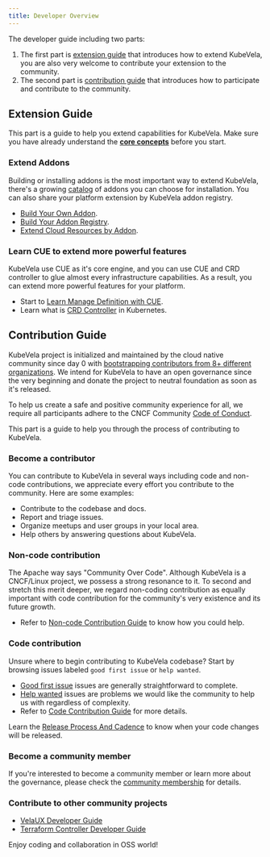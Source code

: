 ```yaml
---
title: Developer Overview
---
```


The developer guide including two parts:

1. The first part is [extension guide](#extension-guide) that introduces how to extend KubeVela, you are also very welcome to contribute your extension to the community.
2. The second part is [contribution guide](#contribution-guide) that introduces how to participate and contribute to the community.

## Extension Guide

This part is a guide to help you extend capabilities for KubeVela. Make sure you have already understand the [**core concepts**](../getting-started/core-concept) before you start.

### Extend Addons

Building or installing addons is the most important way to extend KubeVela, there's a growing [catalog](https://github.com/kubevela/catalog) of addons you can choose for installation. You can also share your platform extension by KubeVela addon registry.

* [Build Your Own Addon](../platform-engineers/addon/intro).
* [Build Your Addon Registry](../platform-engineers/addon/addon-registry).
* [Extend Cloud Resources by Addon](../platform-engineers/addon/terraform).

### Learn CUE to extend more powerful features

KubeVela use CUE as it's core engine, and you can use CUE and CRD controller to glue almost every infrastructure capabilities.
As a result, you can extend more powerful features for your platform.

- Start to [Learn Manage Definition with CUE](../platform-engineers/cue/basic).
- Learn what is [CRD Controller](https://kubernetes.io/docs/concepts/extend-kubernetes/api-extension/custom-resources/) in Kubernetes.

## Contribution Guide

KubeVela project is initialized and maintained by the cloud native community since day 0 with [bootstrapping contributors from 8+ different organizations](https://github.com/kubevela/community/blob/main/OWNERS.md#bootstrap-contributors). We intend for KubeVela to have an open governance since the very beginning and donate the project to neutral foundation as soon as it's released. 

To help us create a safe and positive community experience for all, we require all participants adhere to the CNCF Community [Code of Conduct](https://github.com/cncf/foundation/blob/main/code-of-conduct.md).

This part is a guide to help you through the process of contributing to KubeVela.

### Become a contributor

You can contribute to KubeVela in several ways including code and non-code contributions,
we appreciate every effort you contribute to the community. Here are some examples:

* Contribute to the codebase and docs.
* Report and triage issues.
* Organize meetups and user groups in your local area.
* Help others by answering questions about KubeVela.

### Non-code contribution

The Apache way says "Community Over Code". Although KubeVela is a CNCF/Linux project, we possess a strong resonance to it. To second and stretch this merit deeper, we regard non-coding contribution as equally important with code contribution for the community's very existence and its future growth.

- Refer to [Non-code Contribution Guide](./non-code-contribute) to know how you could help.

### Code contribution

Unsure where to begin contributing to KubeVela codebase? Start by browsing issues labeled `good first issue` or `help wanted`.

- [Good first issue](https://github.com/kubevela/kubevela/labels/good%20first%20issue) issues are generally straightforward to complete.
- [Help wanted](https://github.com/kubevela/kubevela/labels/help%20wanted) issues are problems we would like the community to help us with regardless of complexity.
- Refer to [Code Contribution Guide](./code-contribute) for more details.

Learn the [Release Process And Cadence](./release-process) to know when your code changes will be released.

### Become a community member

If you're interested to become a community member or learn more about the governance, please check the [community membership](https://github.com/kubevela/community/blob/main/community-membership.md) for details.

### Contribute to other community projects

* [VelaUX Developer Guide](https://github.com/kubevela/velaux/blob/main/CONTRIBUTING.md)
* [Terraform Controller Developer Guide](https://github.com/oam-dev/terraform-controller/blob/master/CONTRIBUTING.md)

Enjoy coding and collaboration in OSS world!
